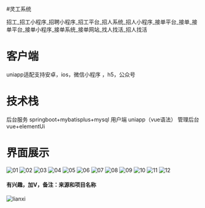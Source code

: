 #灵工系统

招工_招工小程序_招聘小程序_招工平台_招人系统_招人小程序_接单平台_接单_接单平台_接单小程序_接单系统_接单网站_找人找活_招人找活

# 客户端
uniapp适配支持安卓，ios，微信小程序 ，h5，公众号

# 技术栈
后台服务 springboot+mybatisplus+mysql
用户端 uniapp（vue语法）
管理后台 vue+elementUi

# 界面展示


![01](https://github.com/user-attachments/assets/6f72d654-42df-4355-b11c-e1b01eebb6e4)
![02](https://github.com/user-attachments/assets/4c61cc3c-41f3-457b-8419-86434ca509d6)
![03](https://github.com/user-attachments/assets/cbaa0ec3-90b8-4a04-af88-cfdad246eba1)
![04](https://github.com/user-attachments/assets/19ede74a-2932-4cf2-842d-f0c9f1fedde4)
![05](https://github.com/user-attachments/assets/35ea579e-4216-4b7c-af14-d7e9ebf87865)
![06](https://github.com/user-attachments/assets/030b9f99-a16b-4c05-bbbd-351857c16413)
![07](https://github.com/user-attachments/assets/f6a02fb0-15ed-4f88-91c0-7d006d4e260b)
![08](https://github.com/user-attachments/assets/ce5a24a9-1867-464a-8aa1-ff558936c590)
![09](https://github.com/user-attachments/assets/450281b7-e278-480c-ac8c-58f4a5affea3)
![10](https://github.com/user-attachments/assets/3d53489e-5528-4670-a94b-81cc339b5f8a)
![11](https://github.com/user-attachments/assets/1f9ff039-6272-44ba-80ad-d110c784bdf2)
![12](https://github.com/user-attachments/assets/a2dc58b8-a3b4-4819-889a-b33c8c887349)
#### 有兴趣，加V，备注：来源和项目名称
![lianxi](https://github.com/user-attachments/assets/5ddeb421-b5f5-4f7f-b027-a573339c42aa)
























